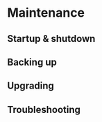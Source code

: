 # Maintenance

## Startup & shutdown 
<!-- TODO VFS-7218 restart too -->

## Backing up

## Upgrading

## Troubleshooting
